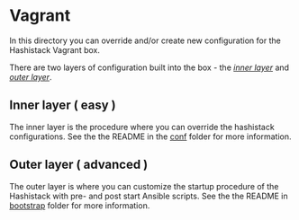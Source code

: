 # Vagrant 
In this directory you can override and/or create new configuration for the Hashistack Vagrant box.

There are two layers of configuration built into the box - the [*inner layer*](#inner-layer--easy-) and [*outer layer*](#outer-layer--advanced-).

## Inner layer ( easy )
The inner layer is the procedure where you can override the hashistack configurations. 
See the the README in the [conf](conf) folder for more information.

## Outer layer ( advanced )
The outer layer is where you can customize the startup procedure of the Hashistack with pre- and post start Ansible scripts.
See the the README in [bootstrap](bootstrap) folder for more information.
